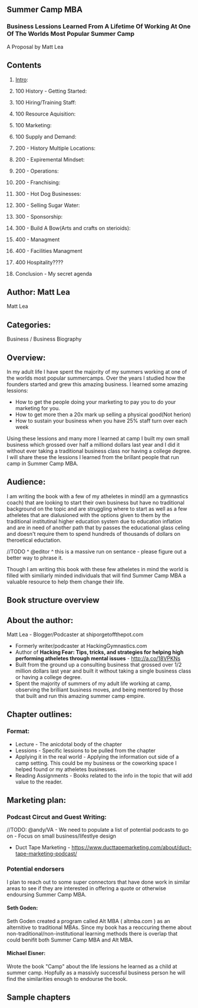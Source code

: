 ## Summer Camp MBA
### Business Lessions Learned From A Lifetime Of Working At One Of The Worlds Most Popular Summer Camp

A Proposal by Matt Lea













## Contents



1. [Intro](./ch1-intro-v2.md):

1. 100 History - Getting Started:




1. 100 Hiring/Training Staff:

1. 100 Resource Aquisition:

1. 100 Marketing:

1. 100 Supply and Demand:


1. 200 - History  Multiple Locations:

1. 200 - Expiremental Mindset:

1. 200 - Operations:

1. 200 - Franchising:


1. 300 - Hot Dog Businesses:

1. 300 - Selling Sugar Water:

1. 300 - Sponsorship:

1. 300 - Build A Bow(Arts and crafts on sterioids):

1. 400 - Managment

1. 400 - Facilities Managment

1. 400 Hospitality????


1. Conclusion - My secret agenda





## Author: Matt Lea
Matt Lea

## Categories:
Business / Business Biography

## Overview:
In my adult life I have spent the majority of my summers working at one of the worlds most popular summercamps. Over the years I studied how the founders started and grew this amazing business. 
I learned some amazing lessions:
- How to get the people doing your marketing to pay you to do your marketing for you.
- How to get more then a 20x mark up selling a physical good(Not herion)
- How to sustain your business when you have 25% staff turn over each week

Using these lessions and many more I learned at camp I built my own small business which grossed over half a milliond dollars last year and I did it without ever taking a traditional business class nor having a college degree. I will share these the lessions I learned from the brillant people that run camp in Summer Camp MBA.


## Audience:
I am writing the book with a few of my atheletes in mind(I am a gymnastics coach) that are looking to start their own business but have no traditional background on the topic and are struggling where to start as well as a few atheletes that are dialusioned with the options given to them by the traditional institutinal higher education system due to education inflation and are in need of another path that by passes the educational glass celing and doesn't require them to spend hundreds of thousands of dollars on theroetical eductation.

//TODO ^ @editor ^ this is a massive run on sentance - please figure out a better way to phrase it.

Though I am writing this book with these few atheletes in mind the world is filled with similiarly minded individuals that will find Summer Camp MBA a valuable resource to help them change their life.


## Book structure overview

## About the author:
Matt Lea - Blogger/Podcaster at shiporgetoffthepot.com 
- Formerly writer/podcaster at HackingGymnastics.com
- Author of **Hacking Fear: Tips, tricks, and strategies for helping high performing atheletes through mental issues**  - http://a.co/18VPKNs
- Built from the ground up a consulting business that grossed over 1/2 million dollars last year and built it without taking a single business class or having a college degree.
- Spent the majority of summers of my adult life working at camp, observing the brilliant business moves, and being mentored by those that built and run this amazing summer camp empire.

## Chapter outlines:

### Format:
- Lecture - The anicdotal body of the chapter
- Lessions - Specific lessions to be pulled from the chapter
- Applying it in the real world - Applying the information out side of a camp setting. This could be my business or the coworking space I helped found or my atheletes businesses.
- Reading Assignments - Books related to the info in the topic that will add value to the reader.



## Marketing plan:

### Podcast Circut and Guest Writing:

//TODO: @andy/VA - We need to populate a list of potential podcasts to go on - Focus on small business/lifestlye design
- Duct Tape Marketing - https://www.ducttapemarketing.com/about/duct-tape-marketing-podcast/

### Potential endorsers
I plan to reach out to some super connectors that have done work in similar areas to see if they are interested in offering a quote or otherwise endoursing Summer Camp MBA.

#### Seth Goden:
Seth Goden created a program called Alt MBA ( altmba.com ) as an alternitive to traditional MBAs. Since my book has a reoccuring theme about non-traditional/non-institutional learning methods there is overlap that could benifit both Summer Camp MBA and Alt MBA.

#### Michael Eisner:
Wrote the book "Camp" about the life lessions he learned as a child at summer camp. Hopfully as a massivly successful business person he will find the similarities enough to endourse the book.
 
## Sample chapters

